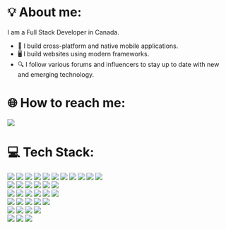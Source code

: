 # 💡 About me:
I am a Full Stack Developer in Canada.
- 🔨 I build cross-platform and native mobile applications.
- 🖥️ I build websites using modern frameworks.
- 🔍 I follow various forums and influencers to stay up to date with new and emerging technology.

# 🌐 How to reach me:
<a href="https://www.linkedin.com/in/evan-liko/"><img src="https://img.shields.io/badge/LinkedIn-0A66C2?style=for-the-badge&logo=linkedin&logoColor=white" /></a>

# 💻 Tech Stack:
<div>
  <img src="https://img.shields.io/badge/JavaScript-323330?style=for-the-badge&logo=javascript&logoColor=F7DF1E" />
  <img src="https://img.shields.io/badge/HTML5-E34F26?style=for-the-badge&logo=html5&logoColor=white" />
  <img src="https://img.shields.io/badge/CSS3-1572B6?style=for-the-badge&logo=css3&logoColor=white" />
  <img src="https://img.shields.io/badge/C%23-239120?style=for-the-badge&logo=c-sharp&logoColor=white" />
  <img src="https://img.shields.io/badge/C%2B%2B-00599C?style=for-the-badge&logo=c%2B%2B&logoColor=white" />
  <img src="https://img.shields.io/badge/Java-ED8B00?style=for-the-badge" />
  <img src="https://img.shields.io/badge/Python-3776AB?style=for-the-badge&logo=python&logoColor=white" />
  <img src="https://img.shields.io/badge/Swift-F05138?style=for-the-badge&logo=swift&logoColor=white" />
  <img src="https://img.shields.io/badge/Kotlin-27282c?style=for-the-badge&logo=kotlin&logoColor=7F52FF" />
  <img src="https://img.shields.io/badge/PHP-777BB4?style=for-the-badge&logo=php&logoColor=white" />
  <img src="https://img.shields.io/badge/Xamarin-3498DB?style=for-the-badge&logo=xamarin&logoColor=white" />
</div>
<div>
  <img src="https://img.shields.io/badge/React-20232a?style=for-the-badge&logo=react&logoColor=61DAFB" />
  <img src="https://img.shields.io/badge/React Native-20232a?style=for-the-badge&logo=react&logoColor=61DAFB" />
  <img src="https://img.shields.io/badge/Svelte-FF3E00?style=for-the-badge&logo=svelte&logoColor=white" />
  <img src="https://img.shields.io/badge/Next.js-000000?style=for-the-badge&logo=next.js&logoColor=white" />
  <img src="https://img.shields.io/badge/Cordova-2a2a2a?style=for-the-badge&logo=apache-cordova&logoColor=4cc2e4" />
  <img src="https://img.shields.io/badge/.NET-512BD4?style=for-the-badge" />
</div>
<div>
  <img src="https://img.shields.io/badge/AWS-232F3E?style=for-the-badge&logo=amazon-aws&logoColor=white" />
  <img src="https://img.shields.io/badge/MongoDB-47A248?style=for-the-badge&logo=mongodb&logoColor=white" />
  <img src="https://img.shields.io/badge/Docker-2496ED?style=for-the-badge&logo=docker&logoColor=white" />
  <img src="https://img.shields.io/badge/Firebase-1a73e8?style=for-the-badge&logo=firebase&logoColor=FFCA28" />
  <img src="https://img.shields.io/badge/Netlify-000000?style=for-the-badge&logo=netlify&logoColor=00C7B7" />
  <img src="https://img.shields.io/badge/Google Cloud-4285F4?style=for-the-badge&logo=google-cloud&logoColor=white" />
</div>
<div>
  <img src="https://img.shields.io/badge/Mac-000000?style=for-the-badge&logo=macos&logoColor=white" />
  <img src="https://img.shields.io/badge/Windows-0078D6?style=for-the-badge&logo=windows&logoColor=white" />
  <img src="https://img.shields.io/badge/Visual Studio Code-007ACC?style=for-the-badge&logo=visual-studio-code&logoColor=white" />
  <img src="https://img.shields.io/badge/Android Studio-191b1d?style=for-the-badge&logo=android-studio&logoColor=3DDC84" />
  <img src="https://img.shields.io/badge/Xcode-147EFB?style=for-the-badge&logo=xcode&logoColor=white" />
</div>
<div>
  <img src="https://img.shields.io/badge/Figma-F24E1E?style=for-the-badge&logo=figma&logoColor=white" />
  <img src="https://img.shields.io/badge/Adobe Illustrator-FF9A00?style=for-the-badge&logo=adobe-illustrator&logoColor=white" />
  <img src="https://img.shields.io/badge/Adobe Photoshop-31A8FF?style=for-the-badge&logo=adobe-photoshop&logoColor=white" />
  <img src="https://img.shields.io/badge/Adobe XD-FF61F6?style=for-the-badge&logo=adobe-xd&logoColor=white" />
</div>
<div>
  <img src="https://img.shields.io/badge/Sass-CC6699?style=for-the-badge&logo=sass&logoColor=white" />
  <img src="https://img.shields.io/badge/Bootstrap-7952B3?style=for-the-badge&logo=bootstrap&logoColor=white" />
  <img src="https://img.shields.io/badge/Tailwind-06B6D4?style=for-the-badge&logo=tailwind-css&logoColor=white" />
</div>
